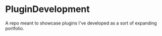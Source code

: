 # PluginDevelopment
 A repo meant to showcase plugins I've developed as a sort of expanding portfolio.
